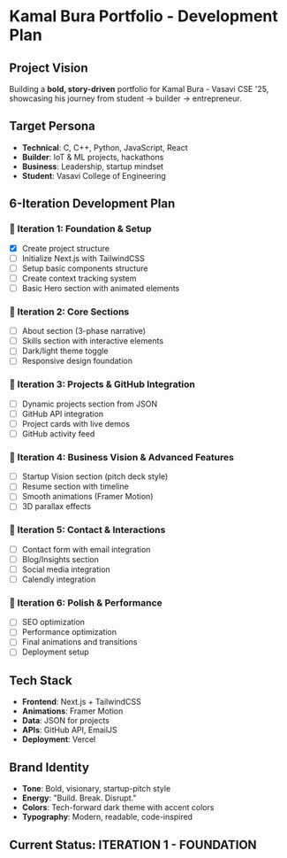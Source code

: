 # Kamal Bura Portfolio - Development Plan

## Project Vision
Building a **bold, story-driven** portfolio for Kamal Bura - Vasavi CSE '25, showcasing his journey from student → builder → entrepreneur.

## Target Persona
- **Technical**: C, C++, Python, JavaScript, React
- **Builder**: IoT & ML projects, hackathons
- **Business**: Leadership, startup mindset
- **Student**: Vasavi College of Engineering

## 6-Iteration Development Plan

### 🚀 Iteration 1: Foundation & Setup
- [x] Create project structure
- [ ] Initialize Next.js with TailwindCSS
- [ ] Setup basic components structure
- [ ] Create context tracking system
- [ ] Basic Hero section with animated elements

### 🎨 Iteration 2: Core Sections
- [ ] About section (3-phase narrative)
- [ ] Skills section with interactive elements
- [ ] Dark/light theme toggle
- [ ] Responsive design foundation

### 💼 Iteration 3: Projects & GitHub Integration
- [ ] Dynamic projects section from JSON
- [ ] GitHub API integration
- [ ] Project cards with live demos
- [ ] GitHub activity feed

### 🚀 Iteration 4: Business Vision & Advanced Features
- [ ] Startup Vision section (pitch deck style)
- [ ] Resume section with timeline
- [ ] Smooth animations (Framer Motion)
- [ ] 3D parallax effects

### 📧 Iteration 5: Contact & Interactions
- [ ] Contact form with email integration
- [ ] Blog/Insights section
- [ ] Social media integration
- [ ] Calendly integration

### 🔧 Iteration 6: Polish & Performance
- [ ] SEO optimization
- [ ] Performance optimization
- [ ] Final animations and transitions
- [ ] Deployment setup

## Tech Stack
- **Frontend**: Next.js + TailwindCSS
- **Animations**: Framer Motion
- **Data**: JSON for projects
- **APIs**: GitHub API, EmailJS
- **Deployment**: Vercel

## Brand Identity
- **Tone**: Bold, visionary, startup-pitch style
- **Energy**: "Build. Break. Disrupt."
- **Colors**: Tech-forward dark theme with accent colors
- **Typography**: Modern, readable, code-inspired

## Current Status: ITERATION 1 - FOUNDATION
